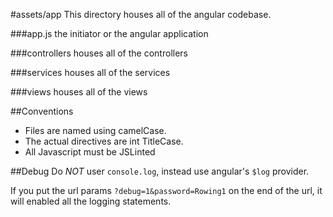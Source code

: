 #assets/app
This directory houses all of the angular codebase. 

###app.js
the initiator or the angular application

###controllers
houses all of the controllers

###services
houses all of the services

###views
houses all of the views


##Conventions
* Files are named using camelCase. 
* The actual directives are int TitleCase.
* All Javascript must be JSLinted

##Debug
Do *NOT* user ```console.log```, instead use angular's ```$log``` provider.

If you put the url params ```?debug=1&password=Rowing1``` on the end of the url, it will enabled all the logging statements.